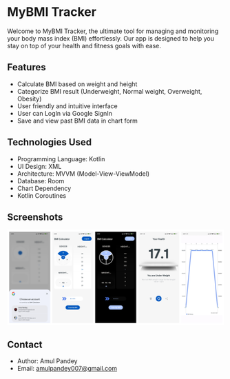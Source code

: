 # **MyBMI Tracker**

Welcome to MyBMI Tracker, the ultimate tool for managing and monitoring your body mass index (BMI) effortlessly. Our app is designed to help you stay on top of your health and fitness goals with ease.

## **Features**

* Calculate BMI based on weight and height
* Categorize BMI result (Underweight, Normal weight, Overweight, Obesity)
* User friendly and intuitive interface
* User can LogIn via Google SignIn
* Save and view past BMI data in chart form

## **Technologies Used**

* Programming Language: Kotlin
* UI Design: XML
* Architecture: MVVM (Model-View-ViewModel)
* Database: Room
* Chart Dependency
* Kotlin Coroutines

## **Screenshots**
<p align="center">
<img alt="Overview"  src="https://github.com/AmulPandey/MyBMI_Tracker/blob/main/app/src/main/assets/BMIScreenshots.jpg">
</p>

## Contact

* Author: Amul Pandey
* Email: amulpandey007@gmail.com
